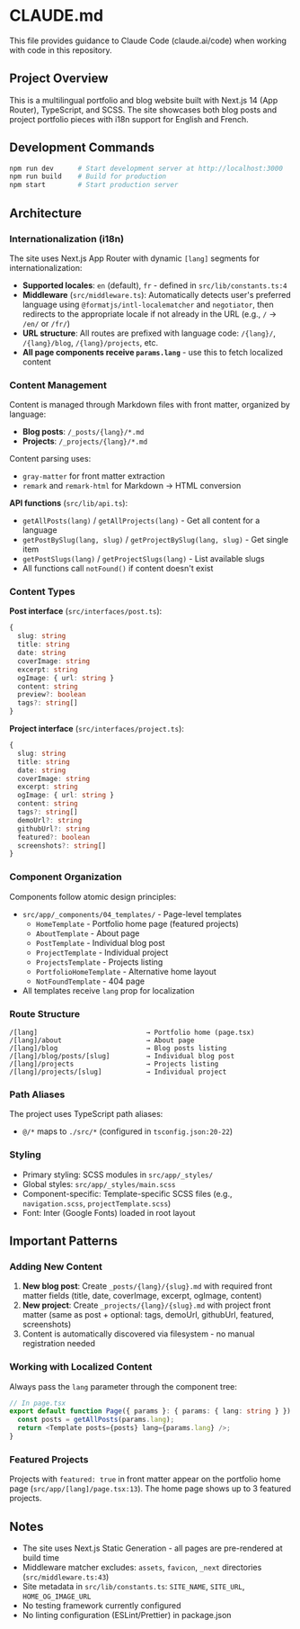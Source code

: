# CLAUDE.md

This file provides guidance to Claude Code (claude.ai/code) when working with code in this repository.

## Project Overview

This is a multilingual portfolio and blog website built with Next.js 14 (App Router), TypeScript, and SCSS. The site showcases both blog posts and project portfolio pieces with i18n support for English and French.

## Development Commands

```bash
npm run dev      # Start development server at http://localhost:3000
npm run build    # Build for production
npm start        # Start production server
```

## Architecture

### Internationalization (i18n)

The site uses Next.js App Router with dynamic `[lang]` segments for internationalization:

- **Supported locales**: `en` (default), `fr` - defined in `src/lib/constants.ts:4`
- **Middleware** (`src/middleware.ts`): Automatically detects user's preferred language using `@formatjs/intl-localematcher` and `negotiator`, then redirects to the appropriate locale if not already in the URL (e.g., `/` → `/en/` or `/fr/`)
- **URL structure**: All routes are prefixed with language code: `/{lang}/`, `/{lang}/blog`, `/{lang}/projects`, etc.
- **All page components receive `params.lang`** - use this to fetch localized content

### Content Management

Content is managed through Markdown files with front matter, organized by language:

- **Blog posts**: `/_posts/{lang}/*.md`
- **Projects**: `/_projects/{lang}/*.md`

Content parsing uses:
- `gray-matter` for front matter extraction
- `remark` and `remark-html` for Markdown → HTML conversion

**API functions** (`src/lib/api.ts`):
- `getAllPosts(lang)` / `getAllProjects(lang)` - Get all content for a language
- `getPostBySlug(lang, slug)` / `getProjectBySlug(lang, slug)` - Get single item
- `getPostSlugs(lang)` / `getProjectSlugs(lang)` - List available slugs
- All functions call `notFound()` if content doesn't exist

### Content Types

**Post interface** (`src/interfaces/post.ts`):
```typescript
{
  slug: string
  title: string
  date: string
  coverImage: string
  excerpt: string
  ogImage: { url: string }
  content: string
  preview?: boolean
  tags?: string[]
}
```

**Project interface** (`src/interfaces/project.ts`):
```typescript
{
  slug: string
  title: string
  date: string
  coverImage: string
  excerpt: string
  ogImage: { url: string }
  content: string
  tags?: string[]
  demoUrl?: string
  githubUrl?: string
  featured?: boolean
  screenshots?: string[]
}
```

### Component Organization

Components follow atomic design principles:
- `src/app/_components/04_templates/` - Page-level templates
  - `HomeTemplate` - Portfolio home page (featured projects)
  - `AboutTemplate` - About page
  - `PostTemplate` - Individual blog post
  - `ProjectTemplate` - Individual project
  - `ProjectsTemplate` - Projects listing
  - `PortfolioHomeTemplate` - Alternative home layout
  - `NotFoundTemplate` - 404 page
- All templates receive `lang` prop for localization

### Route Structure

```
/[lang]                           → Portfolio home (page.tsx)
/[lang]/about                     → About page
/[lang]/blog                      → Blog posts listing
/[lang]/blog/posts/[slug]         → Individual blog post
/[lang]/projects                  → Projects listing
/[lang]/projects/[slug]           → Individual project
```

### Path Aliases

The project uses TypeScript path aliases:
- `@/*` maps to `./src/*` (configured in `tsconfig.json:20-22`)

### Styling

- Primary styling: SCSS modules in `src/app/_styles/`
- Global styles: `src/app/_styles/main.scss`
- Component-specific: Template-specific SCSS files (e.g., `navigation.scss`, `projectTemplate.scss`)
- Font: Inter (Google Fonts) loaded in root layout

## Important Patterns

### Adding New Content

1. **New blog post**: Create `_posts/{lang}/{slug}.md` with required front matter fields (title, date, coverImage, excerpt, ogImage, content)
2. **New project**: Create `_projects/{lang}/{slug}.md` with project front matter (same as post + optional: tags, demoUrl, githubUrl, featured, screenshots)
3. Content is automatically discovered via filesystem - no manual registration needed

### Working with Localized Content

Always pass the `lang` parameter through the component tree:
```typescript
// In page.tsx
export default function Page({ params }: { params: { lang: string } }) {
  const posts = getAllPosts(params.lang);
  return <Template posts={posts} lang={params.lang} />;
}
```

### Featured Projects

Projects with `featured: true` in front matter appear on the portfolio home page (`src/app/[lang]/page.tsx:13`). The home page shows up to 3 featured projects.

## Notes

- The site uses Next.js Static Generation - all pages are pre-rendered at build time
- Middleware matcher excludes: `assets`, `favicon`, `_next` directories (`src/middleware.ts:43`)
- Site metadata in `src/lib/constants.ts`: `SITE_NAME`, `SITE_URL`, `HOME_OG_IMAGE_URL`
- No testing framework currently configured
- No linting configuration (ESLint/Prettier) in package.json
